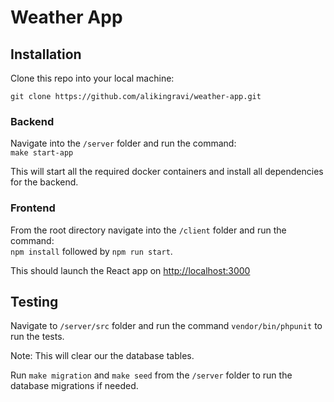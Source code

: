 # Weather App

## Installation

Clone this repo into your local machine:

```
git clone https://github.com/alikingravi/weather-app.git
```

### Backend

Navigate into the `/server` folder and run the command:  
`make start-app`

This will start all the required docker containers and install all dependencies for the backend.

### Frontend

From the root directory navigate into the `/client` folder and run the command:  
`npm install` followed by `npm run start`.

This should launch the React app on [http://localhost:3000](`http://localhost:3000`)

## Testing

Navigate to `/server/src` folder and run the command `vendor/bin/phpunit` to run the tests.

Note: This will clear our the database tables.

Run `make migration` and `make seed` from the `/server` folder to run the database migrations if needed.
